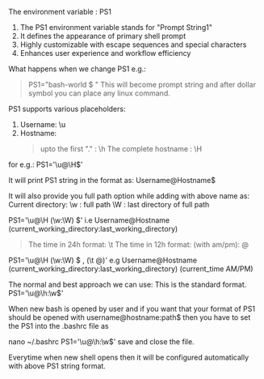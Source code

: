 The environment variable : PS1

1. The PS1 environment variable stands for "Prompt String1"
2. It defines the appearance of primary shell prompt
3. Highly customizable with escape sequences and special characters
4. Enhances user experience and workflow efficiency

What happens when we change PS1
e.g.:

> PS1="bash-world $ " This will become prompt string and after dollar symbol you can place any linux command.

PS1 supports various placeholders:

1. Username: \u
2. Hostname:
   > upto the first "." : \h
   > The complete hostname : \H

for e.g.:
PS1='\u@\H$'

It will print PS1 string in the format as: Username@Hostname$

It will also provide you full path option while adding with above name as:
Current directory:
\w : full path
\W : last directory of full path

PS1='\u@\H (\w:\W) $'
i.e Username@Hostname (current_working_directory:last_working_directory)

> The time in 24h format: \t
> The time in 12h format: (with am/pm): \@

PS1='\u@\H (\w:\W) $ , (\t \@)'
e.g
Username@Hostname (current_working_directory:last_working_directory) (current_time AM/PM)

The normal and best approach we can use: This is the standard format.
PS1='\u@\h:\w$'

When new bash is opened by user and if you want that your format of PS1 should be opened with username@hostname:path$ then you have to set the PS1
into the .bashrc file as

nano ~/.bashrc
PS1='\u@\h:\w$'
save and close the file.

Everytime when new shell opens then it will be configured automatically with above PS1 string format.
